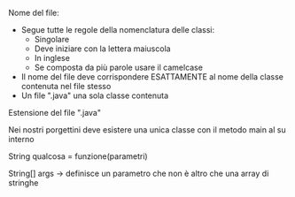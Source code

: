Nome del file:
- Segue tutte le regole della nomenclatura delle classi:
    - Singolare
    - Deve iniziare con la lettera maiuscola
    - In inglese
    - Se composta da più parole usare il camelcase
- Il nome del file deve corrispondere ESATTAMENTE al nome della classe contenuta nel file stesso
- Un file ".java" una sola classe contenuta

Estensione del file ".java"

Nei nostri porgettini deve esistere una unica classe con il metodo main al su interno


String qualcosa = funzione(parametri)

String[] args -> definisce un parametro che non è altro che una array di stringhe